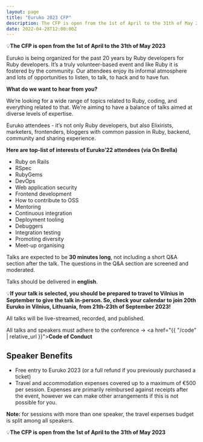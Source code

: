 ```yaml
---
layout: page
title: "Euruko 2023 CFP"
description: The CFP is open from the 1st of April to the 31th of May 2023
date: 2022-04-28T12:00:00Z
---
```




💡**The CFP is open from the 1st of April to the 31th of May 2023**

Euruko is being organized for the past 20 years by Ruby developers for Ruby developers. It’s a truly volunteer-based event and like Ruby it is fostered by the community. Our attendees enjoy its informal atmosphere and lots of opportunities to listen, to talk, to hack and to have fun.

**What do we want to hear from you?**

We’re looking for a wide range of topics related to Ruby, coding, and everything related to that. We’re aiming to have a balance of talks aimed at diverse levels of expertise.

Euruko attendees - it’s not only Ruby developers, but also Elixirists, marketers, frontenders, bloggers with common passion in Ruby, backend, community and sharing experience.

**Here are top-list of interests of Euruko’22 attendees (via On Brella)**
* Ruby on Rails
* RSpec
* RubyGems
* DevOps
* Web application security
* Frontend development
* How to contribute to OSS
* Mentoring
* Continuous integration 
* Deployment tooling
* Debuggers
* Integration testing
* Promoting diversity
* Meet-up organising

Talks are expected to be **30 minutes long**, not including a short Q&A section after the talk. The questions in the Q&A section are screened and moderated.

Talks should be delivered in **english**.

💡**If your talk is selected, you should be prepared to travel to Vilnius in September to give the talk in-person. So, check your calendar to join 20th Euruko in Vilnius, Lithuania, from 21th-23th of September 2023!**

All talks will be live-streamed, recorded, and published.

All talks and speakers must adhere to the conference → <a href="{{ "/code" | relative_url }}"><b>Code of Conduct</b></a>

## Speaker Benefits

* Free entry to Euruko 2023 (or a full refund if you previously purchased a ticket)
* Travel and accommodation expenses covered up to a maximum of €500 per session. Expenses are primarily reimbursed against receipts after the event, however we can make other arrangements if this is not possible for you.

**Note:** for sessions with more than one speaker, the travel expenses budget is split among all speakers.

💡**The CFP is open from the 1st of April to the 31th of May 2023**
